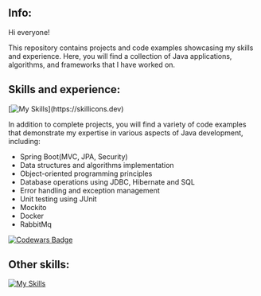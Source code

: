 ## Info:

Hi everyone! 

This repository contains projects and code examples showcasing my skills and experience. Here, you will find a collection of Java applications, algorithms, and frameworks that I have worked on.

## Skills and experience:


[![My Skills](https://skillicons.dev/icons?i=java,spring,maven,postgres,hibernate,docker,postman,rabbitmq,kafka,webflow,bootstrap,)](https://skillicons.dev)

In addition to complete projects, you will find a variety of code examples that demonstrate my expertise in various aspects of Java development, including:
- Spring Boot(MVC, JPA, Security)
- Data structures and algorithms implementation
- Object-oriented programming principles
- Database operations using JDBC, Hibernate and SQL
- Error handling and exception management
- Unit testing using JUnit
- Mockito
- Docker
- RabbitMq

[![Codewars Badge](https://www.codewars.com/users/Ivan%20M/badges/large)](https://www.codewars.com/users/Ivan%20M)


## Other skills:
[![My Skills](https://skillicons.dev/icons?i=ps,figma,ableton)](https://skillicons.dev)


<!--
**Ivan-Mol/Ivan-Mol** is a ✨ _special_ ✨ repository because its `README.md` (this file) appears on your GitHub profile.

Here are some ideas to get you started:

- 🔭 I’m currently working on ...
- 🌱 I’m currently learning ...
- 👯 I’m looking to collaborate on ...
- 🤔 I’m looking for help with ...
- 💬 Ask me about ...
- 📫 How to reach me: ...
- 😄 Pronouns: ...
- ⚡ Fun fact: ...
-->
